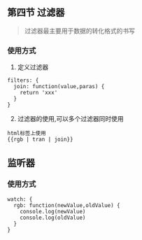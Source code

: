 ## 第四节 过滤器
> 过滤器最主要用于数据的转化格式的书写

### 使用方式
1. 定义过滤器
~~~
filters: {
  join: function(value,paras) {
    return 'xxx'
  }
}
~~~

2. 过滤器的使用,可以多个过滤器同时使用
~~~
html标签上使用
{{rgb | tran | join}}
~~~

## 监听器

### 使用方式
~~~
watch: {
  rgb: function(newValue,oldValue) {
    console.log(newValue)
    console.log(oldValue)
  }
}
